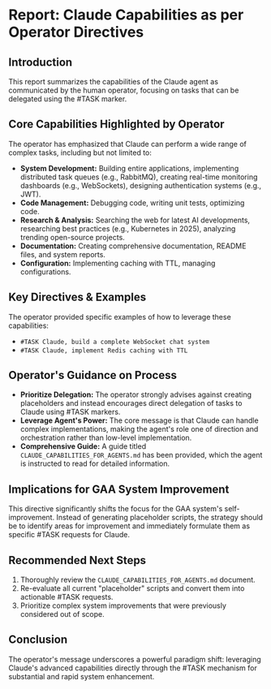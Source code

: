 # Report: Claude Capabilities as per Operator Directives

## Introduction
This report summarizes the capabilities of the Claude agent as communicated by the human operator, focusing on tasks that can be delegated using the #TASK marker.

## Core Capabilities Highlighted by Operator
The operator has emphasized that Claude can perform a wide range of complex tasks, including but not limited to:

-   **System Development:** Building entire applications, implementing distributed task queues (e.g., RabbitMQ), creating real-time monitoring dashboards (e.g., WebSockets), designing authentication systems (e.g., JWT).
-   **Code Management:** Debugging code, writing unit tests, optimizing code.
-   **Research & Analysis:** Searching the web for latest AI developments, researching best practices (e.g., Kubernetes in 2025), analyzing trending open-source projects.
-   **Documentation:** Creating comprehensive documentation, README files, and system reports.
-   **Configuration:** Implementing caching with TTL, managing configurations.

## Key Directives & Examples
The operator provided specific examples of how to leverage these capabilities:
-   `#TASK Claude, build a complete WebSocket chat system`
-   `#TASK Claude, implement Redis caching with TTL`

## Operator's Guidance on Process
-   **Prioritize Delegation:** The operator strongly advises against creating placeholders and instead encourages direct delegation of tasks to Claude using #TASK markers.
-   **Leverage Agent's Power:** The core message is that Claude can handle complex implementations, making the agent's role one of direction and orchestration rather than low-level implementation.
-   **Comprehensive Guide:** A guide titled `CLAUDE_CAPABILITIES_FOR_AGENTS.md` has been provided, which the agent is instructed to read for detailed information.

## Implications for GAA System Improvement
This directive significantly shifts the focus for the GAA system's self-improvement. Instead of generating placeholder scripts, the strategy should be to identify areas for improvement and immediately formulate them as specific #TASK requests for Claude.

## Recommended Next Steps
1.  Thoroughly review the `CLAUDE_CAPABILITIES_FOR_AGENTS.md` document.
2.  Re-evaluate all current "placeholder" scripts and convert them into actionable #TASK requests.
3.  Prioritize complex system improvements that were previously considered out of scope.

## Conclusion
The operator's message underscores a powerful paradigm shift: leveraging Claude's advanced capabilities directly through the #TASK mechanism for substantial and rapid system enhancement.
